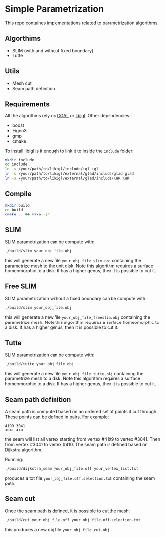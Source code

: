 # Simple Parametrization

This repo containes implementations related to parametrization algorithms.

## Algorthims
- SLIM (with and without fixed boundary)
- Tutte

## Utils
- Mesh cut
- Seam path definition

## Requirements
All the algorithms rely on [CGAL](https://www.cgal.org/) or [libigl](https://libigl.github.io/).
Other dependencies:
- boost
- Eigen3
- gmp
- cmake

To install libigl is it enough to link it to inside the `include` folder:
```sh
mkdir include
cd include
ln -s /your/path/to/libigl/include/igl igl
ln -s /your/path/to/libigl/external/glad/include/glad glad
ln -s /your/path/to/libigl/external/glad/include/KHR KHR
```

## Compile
```sh
mkdir build
cd build
cmake .. && make -j4
```

## SLIM
SLIM parametrization can be compute with:
```sh
./build/slim your_obj_file.obj
```
this will generate a new file `your_obj_file_slim.obj` containing the parametrize mesh to the unit disk.
Note this algorithm requires a surface homeomorphic to a disk. If has a higher genus, then it is possible to cut it.

## Free SLIM
SLIM parametrization without a fixed boundary can be compute with:
```sh
./build/slim your_obj_file.obj
```
this will generate a new file `your_obj_file_freeslim.obj` containing the parametrize mesh.
Note this algorithm requires a surface homeomorphic to a disk. If has a higher genus, then it is possible to cut it.

## Tutte
SLIM parametrization can be compute with:
```sh
./build/tutte your_obj_file.obj
```
this will generate a new file `your_obj_file_tutte.obj` containing the parametrize mesh to a disk.
Note this algorithm requires a surface homeomorphic to a disk. If has a higher genus, then it is possible to cut it.


## Seam path definition
A seam path is computed based on an ordered set of points it cut through.
These points can be defined in pairs. For example:
```
4199 3041
3041 410
```
the seam will list all vertex starting from vertex #4199 to vertex #3041. Then from vertex #3041 to vertex #410.
The seam path is defined based on Dijkstra algorithm.

Running:
```sh
./build/dijkstra_seam your_obj_file.off your_vertex_list.txt
```
produces a txt file `your_obj_file.off.selection.txt` containing the seam path.

## Seam cut
Once the seam path is defined, it is possible to cut the mesh:
```sh
./build/cut your_obj_file.off your_obj_file.off.selection.txt
```
this produces a new obj file `your_obj_file_cut.obj`.

